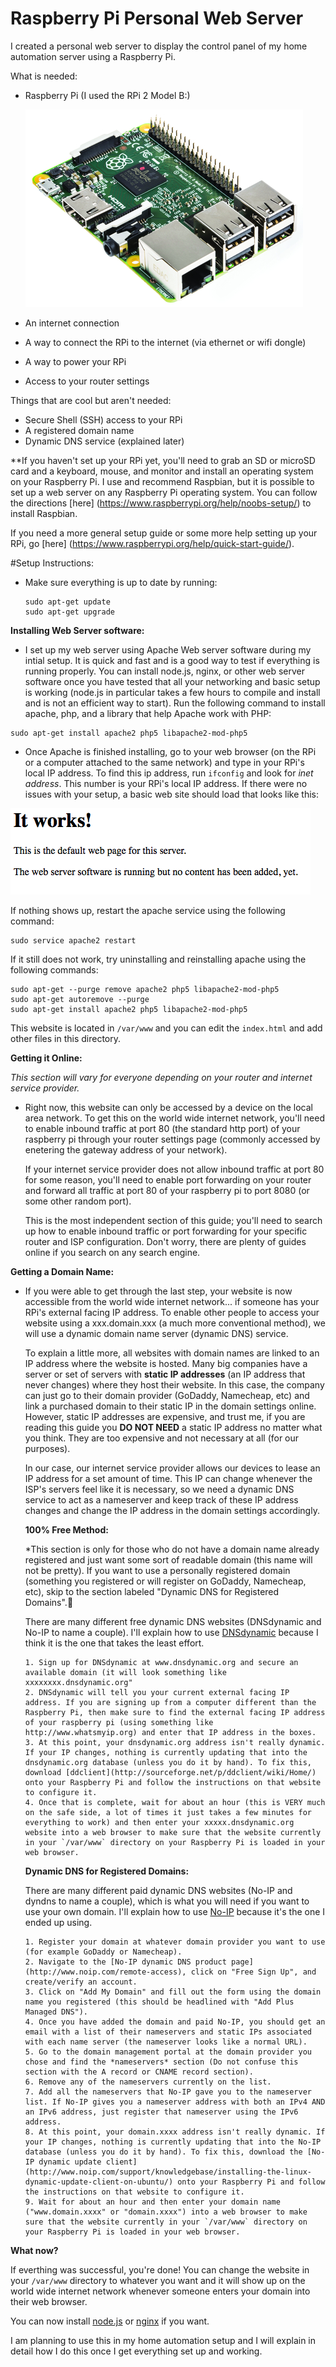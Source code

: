 # Raspberry Pi Personal Web Server
I created a personal web server to display the control panel of my home automation server using a Raspberry Pi.

What is needed:

* Raspberry Pi (I used the RPi 2 Model B:)
  
  ![Raspberry Pi 2 Model B](images/rpi.jpg)
* An internet connection
* A way to connect the RPi to the internet (via ethernet or wifi dongle)
* A way to power your RPi
* Access to your router settings

Things that are cool but aren't needed:

* Secure Shell (SSH) access to your RPi
* A registered domain name
* Dynamic DNS service (explained later)

**If you haven't set up your RPi yet, you'll need to grab an SD or microSD card and a keyboard, mouse, and monitor and install an operating system on your Raspberry Pi. I use and recommend Raspbian, but it is possible to set up a web server on any Raspberry Pi operating system. You can follow the directions [here] (https://www.raspberrypi.org/help/noobs-setup/) to install Raspbian.

If you need a more general setup guide or some more help setting up your RPi, go [here] (https://www.raspberrypi.org/help/quick-start-guide/). 

#Setup Instructions:

* Make sure everything is up to date by running:

  ```
  sudo apt-get update
  sudo apt-get upgrade
  ```
  
**Installing Web Server software:**

*   I set up my web server using Apache Web server software during my intial setup. It is quick and fast and is a good way to  test if everything is running properly. You can install node.js, nginx, or other web server software once you have tested that all your networking and basic setup is working (node.js in particular takes a few hours to compile and install and is not an efficient way to start). Run the following command to install apache, php, and a library that help Apache work with PHP:

  ```
  sudo apt-get install apache2 php5 libapache2-mod-php5
  ```

*   Once Apache is finished installing, go to your web browser (on the RPi or a computer attached to the same network) and type in your RPi's local IP address. To find this ip address, run `ifconfig` and look for *inet address*. This number is your RPi's local IP address. If there were no issues with your setup, a basic web site should load that looks like this:
   
  ![Apache Default](images/apacheDefault.png)

  If nothing shows up, restart the apache service using the following command:

  ```
  sudo service apache2 restart
  ```

  If it still does not work, try uninstalling and reinstalling apache using the following commands:

  ```
  sudo apt-get --purge remove apache2 php5 libapache2-mod-php5
  sudo apt-get autoremove --purge
  sudo apt-get install apache2 php5 libapache2-mod-php5
  ```

   This website is located in `/var/www` and you can edit the `index.html` and add other files in this directory.

**Getting it Online:**

*This section will vary for everyone depending on your router and internet service provider.*

* Right now, this website can only be accessed by a device on the local area network. To get this on the world wide internet network, you'll need to enable inbound traffic at port 80 (the standard http port) of your raspberry pi through your router settings page (commonly accessed by enetering the gateway address of your network).

   If your internet service provider does not allow inbound traffic at port 80 for some reason, you'll need to enable port forwarding on your router and forward all traffic at port 80 of your raspberry pi to port 8080 (or some other random port).

   This is the most independent section of this guide; you'll need to search up how to enable inbound traffic or port forwarding for your specific router and ISP configuration. Don't worry, there are plenty of guides online if you search on any search engine.

**Getting a Domain Name:**

* If you were able to get through the last step, your website is now accessible from the world wide internet network... if someone has your RPi's external facing IP address. To enable other people to access your website using a xxx.domain.xxx (a much more conventional method), we will use a dynamic domain name server (dynamic DNS) service.

   To explain a little more, all websites with domain names are linked to an IP address where the website is hosted. Many big companies have a server or set of servers with **static IP addresses** (an IP address that never changes) where they host their website. In this case, the company can just go to their domain provider (GoDaddy, Namecheap, etc) and link a purchased domain to their static IP in the domain settings online. However, static IP addresses are expensive, and trust me, if you are reading this guide you **DO NOT NEED** a static IP address no matter what you think. They are too expensive and not necessary at all (for our purposes).
   
   In our case, our internet service provider allows our devices to lease an IP address for a set amount of time. This IP can change whenever the ISP's servers feel like it is necessary, so we need a dynamic DNS service to act as a nameserver and keep track of these IP address changes and change the IP address in the domain settings accordingly.
   
   **100% Free Method:**

   *This section is only for those who do not have a domain name already registered and just want some sort of readable domain (this name will not be pretty). If you want to use a personally registered domain (something you registered or will register on GoDaddy, Namecheap, etc), skip to the section labeled "Dynamic DNS for Registered Domains".
   
   There are many different free dynamic DNS websites (DNSdynamic and No-IP to name a couple). I'll explain how to use [DNSdynamic](www.dnsdynamic.org) because I think it is the one that takes the least effort.

      1. Sign up for DNSdynamic at www.dnsdynamic.org and secure an available domain (it will look something like xxxxxxxx.dnsdynamic.org"
      2. DNSdynamic will tell you your current external facing IP address. If you are signing up from a computer different than the Raspberry Pi, then make sure to find the external facing IP address of your raspberry pi (using something like http://www.whatsmyip.org) and enter that IP address in the boxes.
      3. At this point, your dnsdynamic.org address isn't really dynamic. If your IP changes, nothing is currently updating that into the dnsdynamic.org database (unless you do it by hand). To fix this, download [ddclient](http://sourceforge.net/p/ddclient/wiki/Home/) onto your Raspberry Pi and follow the instructions on that website to configure it.
      4. Once that is complete, wait for about an hour (this is VERY much on the safe side, a lot of times it just takes a few minutes for everything to work) and then enter your xxxxx.dnsdynamic.org website into a web browser to make sure that the website currently in your `/var/www` directory on your Raspberry Pi is loaded in your web browser.

   **Dynamic DNS for Registered Domains:**

   There are many different paid dynamic DNS websites (No-IP and dyndns to name a couple), which is what you will need if you want to use your own domain. I'll explain how to use [No-IP](www.noip.com) because it's the one I ended up using.

      1. Register your domain at whatever domain provider you want to use (for example GoDaddy or Namecheap).
      2. Navigate to the [No-IP dynamic DNS product page](http://www.noip.com/remote-access), click on "Free Sign Up", and create/verify an account.
      3. Click on "Add My Domain" and fill out the form using the domain name you registered (this should be headlined with "Add Plus Managed DNS").
      4. Once you have added the domain and paid No-IP, you should get an email with a list of their nameservers and static IPs associated with each name server (the nameserver looks like a normal URL).
      5. Go to the domain management portal at the domain provider you chose and find the *nameservers* section (Do not confuse this section with the A record or CNAME record section).
      6. Remove any of the nameservers currently on the list.
      7. Add all the nameservers that No-IP gave you to the nameserver list. If No-IP gives you a nameserver address with both an IPv4 AND an IPv6 address, just register that nameserver using the IPv6 address.
      8. At this point, your domain.xxxx address isn't really dynamic. If your IP changes, nothing is currently updating that into the No-IP database (unless you do it by hand). To fix this, download the [No-IP dynamic update client](http://www.noip.com/support/knowledgebase/installing-the-linux-dynamic-update-client-on-ubuntu/) onto your Raspberry Pi and follow the instructions on that website to configure it.
      9. Wait for about an hour and then enter your domain name ("www.domain.xxxx" or "domain.xxxx") into a web browser to make sure that the website currently in your `/var/www` directory on your Raspberry Pi is loaded in your web browser.

**What now?**

If everthing was successful, you're done! You can change the website in your `/var/www` directory to whatever you want and it will show up on the world wide internet network whenever someone enters your domain into their web browser.

You can now install [node.js](http://justplugin.co.uk/pi/nodejs/pi-nodejs.html) or [nginx](http://www.learn2crack.com/2013/10/setup-nginx-web-server-raspberry-pi-php-mysql.html) if you want.


I am planning to use this in my home automation setup and I will explain in detail how I do this once I get everything set up and working.
